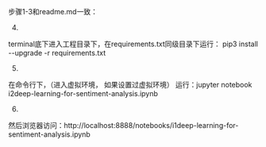 步骤1-3和readme.md一致：

4.
terminal底下进入工程目录下，在requirements.txt同级目录下运行：
pip3 install --upgrade -r requirements.txt


5.
在命令行下，（进入虚拟环境， 如果设置过虚拟环境）
运行：jupyter notebook i2deep-learning-for-sentiment-analysis.ipynb


6.

然后浏览器访问：http://localhost:8888/notebooks/i1deep-learning-for-sentiment-analysis.ipynb

